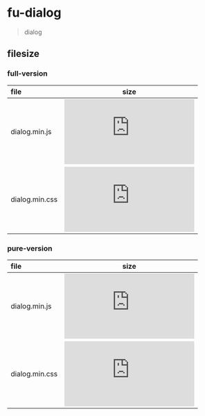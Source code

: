 # fu-dialog

> dialog

## filesize

### full-version

| file           |                                                                                        size                                                                                         |
| :------------- | :---------------------------------------------------------------------------------------------------------------------------------------------------------------------------------: |
| dialog.min.js  |  [![Gzip Size](http://img.badgesize.io/https://unpkg.com/fu-dialog/lib/full/dialog.min.js?compression=gzip&style=flat-square)](https://unpkg.com/fu-dialog/lib/full/dialog.min.js)  |
| dialog.min.css | [![Gzip Size](http://img.badgesize.io/https://unpkg.com/fu-dialog/lib/full/dialog.min.css?compression=gzip&style=flat-square)](https://unpkg.com/fu-dialog/lib/full/dialog.min.css) |

### pure-version

| file           |                                                                                        size                                                                                         |
| :------------- | :---------------------------------------------------------------------------------------------------------------------------------------------------------------------------------: |
| dialog.min.js  |  [![Gzip Size](http://img.badgesize.io/https://unpkg.com/fu-dialog/lib/pure/dialog.min.js?compression=gzip&style=flat-square)](https://unpkg.com/fu-dialog/lib/pure/dialog.min.js)  |
| dialog.min.css | [![Gzip Size](http://img.badgesize.io/https://unpkg.com/fu-dialog/lib/pure/dialog.min.css?compression=gzip&style=flat-square)](https://unpkg.com/fu-dialog/lib/pure/dialog.min.css) |

